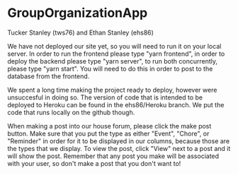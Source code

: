 # GroupOrganizationApp

Tucker Stanley (tws76) and Ethan Stanley (ehs86)

We have not deployed our site yet, so you will need to run it on your local server. In order to run the frontend please type "yarn frontend", in order to deploy the backend please type "yarn server", to run both concurrently, please type "yarn start". You will need to do this in order to post to the database from the frontend.

We spent a long time making the project ready to deploy, however were unsuccesful in doing so. The version of code that is intended to be deployed to Heroku can be found in the ehs86/Heroku branch. We put the code that runs locally on the github though.

When making a post into our house forum, please click the make post button. Make sure that you put the type as either "Event", "Chore", or "Reminder" in order for it to be displayed in our columns, because those are the types that we display. To view the post, click "View" next to a post and it will show the post. Remember that any post you make will be associated with your user, so don't make a post that you don't want to!
